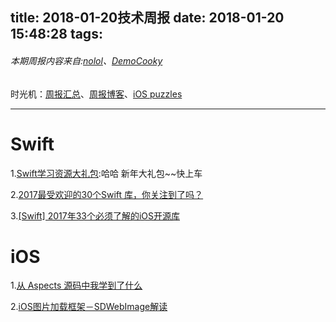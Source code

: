 title: 2018-01-20技术周报
date: 2018-01-20 15:48:28
tags:
---

###### 本期周报内容来自:[nolol](https://github.com/nolol)、[DemoCooky](https://github.com/DemoCooky)
时光机：[周报汇总](https://github.com/BaiduHiDeviOS/iOS-Tech-Weekly)、[周报博客](http://baiduhidevios.github.io/)、[iOS puzzles](https://github.com/BaiduHiDeviOS/iOS-puzzles)

---

# Swift


1.[Swift学习资源大礼包](https://github.com/Lax/iOS-Swift-Demos):哈哈 新年大礼包~~快上车

2.[2017最受欢迎的30个Swift 库，你关注到了吗？](https://mp.weixin.qq.com/s?__biz=MzA3ODg4MDk0Ng==&mid=2651114138&idx=1&sn=a02787b9faa8c8bd0afb19922b60f982)

3.[[Swift] 2017年33个必须了解的iOS开源库](https://www.jianshu.com/p/3a3bf236e85e)


# iOS

1.[从 Aspects 源码中我学到了什么](http://www.cocoachina.com/ios/20180118/21902.html)

2.[iOS图片加载框架－SDWebImage解读](https://www.jianshu.com/p/be9a0a088feb)












